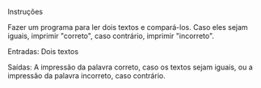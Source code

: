 Instruções

Fazer um programa para ler dois textos e compará-los. Caso eles sejam iguais, imprimir "correto", caso contrário, imprimir "incorreto".

Entradas: Dois textos

Saídas: A impressão da palavra correto, caso os textos sejam iguais, ou a impressão da palavra incorreto, caso contrário.